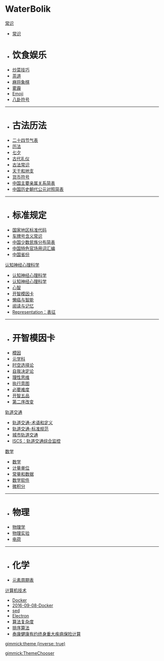 # WaterBolik

[常识]()

  * [常识](常识/index.md)
  * # 饮食娱乐
  * [炒菜技巧](常识/炒菜技巧.md)
  * [茶道](常识/茶道.md)
  * [麻将象棋](常识/麻将象棋.md)
  * [雾霾](常识/雾霾.md)
  * [Emoji](常识/Emoji.md)
  * [八卦符号](常识/八卦符号.md)
  - - - -
  * # 古法历法
  * [二十四节气表](常识/二十四节气表.md)
  * [历法](常识/历法.md)
  * [七夕](常识/七夕.md)
  * [古代礼仪](常识/古代礼仪.md)
  * [古法常识](常识/古法常识.md)
  * [天干和地支](常识/天干和地支.md)
  * [货币符号](常识/货币符号.md)
  * [中国主要亲属关系简表](常识/中国主要亲属关系简表.md)
  * [中国历史朝代公元对照简表](常识/中国历史朝代公元对照简表.md)
  - - - -
  * # 标准规定
  * [国家地区标准代码](常识/国家地区标准代码.md)
  * [车牌号含义常识](常识/车牌号含义常识.md)
  * [中国少数民族分布简表](常识/中国少数民族分布简表.md)
  * [中国特色官场用词汇编](常识/中国特色官场用词汇编.md)
  * [中国省份](常识/中国省份.md)

[认知神经心理科学]()

  * [认知神经心理科学](认知神经心理科学/index.md)
  * [认知神经心理科学](认知神经心理科学/2017-01-01-认知神经心理科学.md)
  * [心智](认知神经心理科学/2017-01-02-心智.md)
  * [开智模因卡](认知神经心理科学/2017-01-03-开智模因卡.md)
  * [懒癌与智能](认知神经心理科学/2017-02-10-懒癌与智能.md)
  * [阅读与记忆](认知神经心理科学/2017-03-03-阅读与记忆.md)
  * [Representation：表征](认知神经心理科学/Representation：表征.md)
  
  - - - -
  * # 开智模因卡
   * [模因](认知神经心理科学/模因卡/模因.md)
   * [元学科](认知神经心理科学/模因卡/元学科.md)
   * [时空选择论](认知神经心理科学/模因卡/时空选择论.md)
   * [自我决定论](认知神经心理科学/模因卡/自我决定论.md)
   * [理性思维](认知神经心理科学/模因卡/理性思维.md)
   * [执行意图](认知神经心理科学/模因卡/执行意图.md)
   * [必要难度](认知神经心理科学/模因卡/必要难度.md)
   * [开智五品](认知神经心理科学/模因卡/开智五品.md)
   * [第二序改变](认知神经心理科学/模因卡/第二序改变.md)

[轨道交通]()

  * [轨道交通-术语和定义](轨道交通/轨道交通-术语和定义.md)
  * [轨道交通-标准规范](轨道交通/轨道交通-标准规范.md)
  * [城市轨道交通](轨道交通/城市轨道交通.md)
  * [ISCS：轨道交通综合监控](轨道交通/ISCS：轨道交通综合监控.md)

[数学]()

  * [数学](数学/数学.md)
  * [计量单位](数学/计量单位.md)
  * [常量和数据](数学/常量和数据.md)
  * [数学软件](数学/数学软件.md)
  * [微积分](数学/微积分.md)
  - - - -
  * # 物理
  * [物理学](数学/物理/物理学.md)
  * [物理实验](数学/物理/物理实验.md)
  * [电荷](数学/物理/电荷.md)
  - - - -
  * # 化学
  * [元素周期表](数学/化学/元素周期表.md)

[计算机技术]()

  * [Docker](计算机技术/Docker/Dockerfile.md)
  * [2016-09-08-Docker](计算机技术/Docker/2016-09-08-Docker.md) 
  * [sed](计算机技术/linux/sed.md)
  * [Electron](计算机技术/JavaScript/Electron.md)
  * [算法复杂度](计算机技术/算法/算法复杂度.md)
  * [排序算法](计算机技术/算法/排序算法.md)
  * [泰康健康有约终身重大疾病保险计算](计算机技术/算法/泰康健康有约终身重大疾病保险计算.md)

[gimmick:theme (inverse: true)](flatly)

[gimmick:ThemeChooser](皮肤)

<!-- [gimmick:forkmeongithub](http://github.com/WaterBolik/waterbolik.github.io/) -->